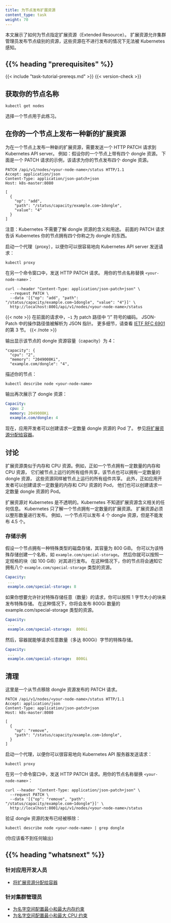 ```yaml
---
title: 为节点发布扩展资源
content_type: task
weight: 70
---
```



本文展示了如何为节点指定扩展资源（Extended Resource）。
扩展资源允许集群管理员发布节点级别的资源，这些资源在不进行发布的情况下无法被 Kubernetes 感知。

## {{% heading "prerequisites" %}}

{{< include "task-tutorial-prereqs.md" >}} {{< version-check >}}


## 获取你的节点名称

```shell
kubectl get nodes
```

选择一个节点用于此练习。

## 在你的一个节点上发布一种新的扩展资源

为在一个节点上发布一种新的扩展资源，需要发送一个 HTTP PATCH 请求到 Kubernetes API server。
例如：假设你的一个节点上带有四个 dongle 资源。
下面是一个 PATCH 请求的示例，该请求为你的节点发布四个 dongle 资源。

```
PATCH /api/v1/nodes/<your-node-name>/status HTTP/1.1
Accept: application/json
Content-Type: application/json-patch+json
Host: k8s-master:8080

[
  {
    "op": "add",
    "path": "/status/capacity/example.com~1dongle",
    "value": "4"
  }
]
```

注意：Kubernetes 不需要了解 dongle 资源的含义和用途。
前面的 PATCH 请求告诉 Kubernetes 你的节点拥有四个你称之为 dongle 的东西。

启动一个代理（proxy），以便你可以很容易地向 Kubernetes API server 发送请求：

```shell
kubectl proxy
```


在另一个命令窗口中，发送 HTTP PATCH 请求。 用你的节点名称替换 `<your-node-name>`：

```shell
curl --header "Content-Type: application/json-patch+json" \
  --request PATCH \
  --data '[{"op": "add", "path": "/status/capacity/example.com~1dongle", "value": "4"}]' \
  http://localhost:8001/api/v1/nodes/<your-node-name>/status
```

{{< note >}}
在前面的请求中，`~1` 为 patch 路径中 “/” 符号的编码。
JSON-Patch 中的操作路径值被解析为 JSON 指针。
更多细节，请查看 [IETF RFC 6901](https://tools.ietf.org/html/rfc6901) 的第 3 节。
{{< /note >}}

输出显示该节点的 dongle 资源容量（capacity）为 4：

```
"capacity": {
  "cpu": "2",
  "memory": "2049008Ki",
  "example.com/dongle": "4",
```

描述你的节点：

```
kubectl describe node <your-node-name>
```

输出再次展示了 dongle 资源：

```yaml
Capacity:
  cpu: 2
  memory: 2049008Ki
  example.com/dongle: 4
```

现在，应用开发者可以创建请求一定数量 dongle 资源的 Pod 了。
参见[将扩展资源分配给容器](/zh-cn/docs/tasks/configure-pod-container/extended-resource/)。

## 讨论

扩展资源类似于内存和 CPU 资源。例如，正如一个节点拥有一定数量的内存和 CPU 资源，
它们被节点上运行的所有组件共享，该节点也可以拥有一定数量的 dongle 资源，
这些资源同样被节点上运行的所有组件共享。
此外，正如应用开发者可以创建请求一定数量的内存和 CPU 资源的 Pod，
他们也可以创建请求一定数量 dongle 资源的 Pod。

扩展资源对 Kubernetes 是不透明的。Kubernetes 不知道扩展资源含义相关的任何信息。
Kubernetes 只了解一个节点拥有一定数量的扩展资源。
扩展资源必须以整形数量进行发布。
例如，一个节点可以发布 4 个 dongle 资源，但是不能发布 4.5 个。

### 存储示例

假设一个节点拥有一种特殊类型的磁盘存储，其容量为 800 GiB。
你可以为该特殊存储创建一个名称，如 `example.com/special-storage`。
然后你就可以按照一定规格的块（如 100 GiB）对其进行发布。
在这种情况下，你的节点将会通知它拥有八个 `example.com/special-storage` 类型的资源。

```yaml
Capacity:
 ...
 example.com/special-storage: 8
```

如果你想要允许针对特殊存储任意（数量）的请求，你可以按照 1 字节大小的块来发布特殊存储。
在这种情况下，你将会发布 800Gi 数量的 example.com/special-storage 类型的资源。

```yaml
Capacity:
 ...
 example.com/special-storage:  800Gi
```

然后，容器就能够请求任意数量（多达 800Gi）字节的特殊存储。

```yaml
Capacity:
 ...
 example.com/special-storage:  800Gi
```

## 清理

这里是一个从节点移除 dongle 资源发布的 PATCH 请求。

```
PATCH /api/v1/nodes/<your-node-name>/status HTTP/1.1
Accept: application/json
Content-Type: application/json-patch+json
Host: k8s-master:8080

[
  {
    "op": "remove",
    "path": "/status/capacity/example.com~1dongle",
  }
]
```

启动一个代理，以便你可以很容易地向 Kubernetes API 服务器发送请求：

```shell
kubectl proxy
```

在另一个命令窗口中，发送 HTTP PATCH 请求。用你的节点名称替换 `<your-node-name>`：

```shell
curl --header "Content-Type: application/json-patch+json" \
  --request PATCH \
  --data '[{"op": "remove", "path": "/status/capacity/example.com~1dongle"}]' \
  http://localhost:8001/api/v1/nodes/<your-node-name>/status
```

验证 dongle 资源的发布已经被移除：

```
kubectl describe node <your-node-name> | grep dongle
```

(你应该看不到任何输出)

## {{% heading "whatsnext" %}}

### 针对应用开发人员

- [将扩展资源分配给容器](/zh-cn/docs/tasks/configure-pod-container/extended-resource/)

### 针对集群管理员

- [为名字空间配置最小和最大内存约束](/zh-cn/docs/tasks/administer-cluster/manage-resources/memory-constraint-namespace/)
- [为名字空间配置最小和最大 CPU 约束](/zh-cn/docs/tasks/administer-cluster/manage-resources/cpu-constraint-namespace/)
